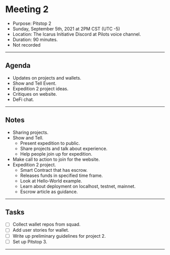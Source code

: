 # Meeting 2

- Purpose: Pitstop 2
- Sunday, September 5th, 2021 at 2PM CST (UTC -5)
- Location: The Icarus Initiative Discord at Pilots voice channel.
- Duration: 90 minutes.
- Not recorded

---

## Agenda

- Updates on projects and wallets.
- Show and Tell Event.
- Expedition 2 project ideas.
- Critiques on website.
- DeFi chat.

---

## Notes

- Sharing projects.
- Show and Tell.
  - Present expedition to public.
  - Share projects and talk about experience.
  - Help people join up for expedition.
- Make call to action to join for the website.
- Expedition 2 project.
  - Smart Contract that has escrow.
  - Releases funds in specified time frame.
  - Look at Hello-World example.
  - Learn about deployment on localhost, testnet, mainnet.
  - Escrow article as guidance.

---

## Tasks

- [ ] Collect wallet repos from squad.
- [ ] Add user stories for wallet.
- [ ] Write up preliminary guidelines for project 2.
- [ ] Set up Pitstop 3.

---
